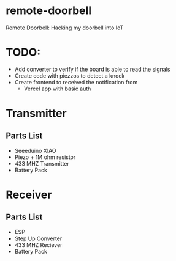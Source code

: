 # remote-doorbell
Remote Doorbell: Hacking my doorbell into IoT


# TODO:
- Add converter to verify if the board is able to read the signals
- Create code with piezzos to detect a knock
- Create frontend to received the notification from
  - Vercel app with basic auth



# Transmitter
## Parts List
- Seeeduino XIAO
- Piezo + 1M ohm resistor
- 433 MHZ Transmitter
- Battery Pack

# Receiver
## Parts List
- ESP
- Step Up Converter
- 433 MHZ Reciever
- Battery Pack
